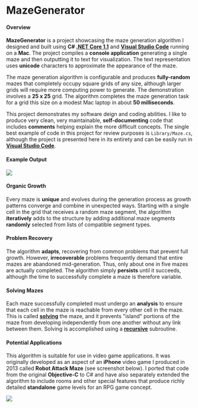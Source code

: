 # MazeGenerator

#### Overview

**MazeGenerator** is a project showcasing the maze generation algorithm I designed and built using **C# [.NET Core 1.1](https://www.microsoft.com/net/download/core)** and [**Visual Studio Code**](https://code.visualstudio.com/) running on a **Mac**. The project compiles a **console application** generating a single maze and then outputting it to text for visualization. The text representation uses **unicode** characters to approximate the appearance of the maze.

The maze generation algorithm is configurable and produces **fully-random** mazes that completely occupy square grids of any size, although larger grids will require more computing power to generate. The demonstration involves a **25 x 25** grid. The algorithm completes the maze generation task for a grid this size on a modest Mac laptop in about **50 milliseconds**.

This project demonstrates my software deign and coding abilities. I like to produce very clean, very maintainable, **self-documenting** code that includes **comments** helping explain the more difficult concepts. The single best example of code in this project for review purposes is `Library/Maze.cs`, although the project is presented here in its entirety and can be easily run in [**Visual Studio Code**](https://code.visualstudio.com/).

#### Example Output

![](http://www.digitalwizardry.ca/wp-content/themes/one-pager-genesis-master/images/utility/maze.png)

#### Organic Growth

Every maze is **unique** and evolves during the generation process as growth patterns converge and combine in unexpected ways. Starting with a single cell in the grid that receives a random maze segment, the algorithm **iteratively** adds to the structure by adding additional maze segments **randomly** selected from lists of compatible segment types.

#### Problem Recovery

The algorithm **adapts**, recovering from common problems that prevent full growth. However, **irrecoverable** problems frequently demand that entire mazes are abandoned mid-generation. Thus, only about one in five mazes are actually completed. The algorithm simply **persists** until it succeeds, although the time to successfully complete a maze is therefore variable.

#### Solving Mazes

Each maze successfully completed must undergo an **analysis** to ensure that each cell in the maze is reachable from every other cell in the maze. This is called [**solving**](https://en.wikipedia.org/wiki/Maze_solving_algorithm) the maze, and it prevents "island" portions of the maze from developing independently from one another without any link between them. Solving is accomplished using a [**recursive**](https://en.wikipedia.org/wiki/Recursion_(computer_science)) subroutine.

#### Potential Applications

This algorithm is suitable for use in video game applications. It was originally developed as an aspect of an **iPhone** video game I produced in 2013 called **Robot Attack Maze** (see screenshot below). I ported that code from the original **Objective-C** to C# and have also separately extended the algorithm to include rooms and other special features that produce richly detailed **standalone** game levels for an RPG game concept.

![](http://www.digitalwizardry.ca/wp-content/themes/one-pager-genesis-master/images/utility/RobotAttackMaze.jpg)